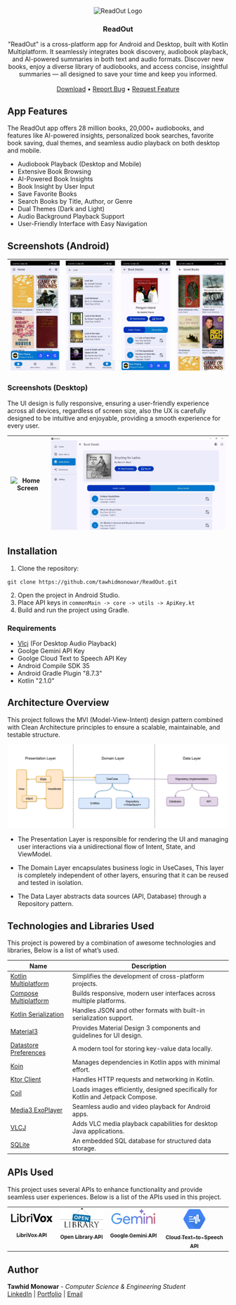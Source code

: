 <p align="center">
  <img src="https://github.com/user-attachments/assets/bf233e9a-0f3a-4218-9791-18574a45565e" alt="ReadOut Logo" width="120">
</p>
<h3 align="center">ReadOut</h3>
<p align="center">
"ReadOut" is a cross-platform app for Android and Desktop, built with Kotlin Multiplatform. It seamlessly integrates book discovery, audiobook playback, and AI-powered summaries in both text and audio formats. Discover new books, enjoy a diverse library of audiobooks, and access concise, insightful summaries — all designed to save your time and keep you informed.
    <br/>
    <br/>
    <a href="https://github.com/tawhidmonowar/ReadOut/releases">Download</a>
    •
    <a href="https://github.com/tawhidmonowar/ReadOut/issues">Report Bug</a>
    •
    <a href="https://github.com/tawhidmonowar/ReadOut/issues">Request Feature</a>
</p>

## App Features
The ReadOut app offers 28 million books, 20,000+ audiobooks, and features like AI-powered insights, personalized book searches, favorite book saving, dual themes, and seamless audio playback on both desktop and mobile.
- Audiobook Playback (Desktop and Mobile)
- Extensive Book Browsing
- AI-Powered Book Insights
- Book Insight by User Input
- Save Favorite Books
- Search Books by Title, Author, or Genre
- Dual Themes (Dark and Light)
- Audio Background Playback Support
- User-Friendly Interface with Easy Navigation

## Screenshots (Android)

|![Home Screen](https://github.com/tawhidmonowar/ReadOut/blob/main/readme/screenshots/0.jpg) | ![Search Screen](https://github.com/tawhidmonowar/ReadOut/blob/main/readme/screenshots/1.jpg) | ![Details Screen](https://github.com/tawhidmonowar/ReadOut/blob/main/readme/screenshots/3.jpg) |![Save Screen](https://github.com/tawhidmonowar/ReadOut/blob/main/readme/screenshots/2.jpg) |
|:-------------------:|:------------------------:|:-----------------:|:-----------------:|

### Screenshots (Desktop)

The UI design is fully responsive, ensuring a user-friendly experience across all devices, regardless of screen size, also the UX is carefully designed to be intuitive and enjoyable, providing a smooth experience for every user.

|![Home Screen](https://github.com/tawhidmonowar/ReadOut/blob/main/readme/screenshots/d2.gif) | ![Search Screen](https://github.com/tawhidmonowar/ReadOut/blob/main/readme/screenshots/d5.png) |
|:-------------------:|:------------------------:|

## Installation

1. Clone the repository:
```
git clone https://github.com/tawhidmonowar/ReadOut.git
```
2. Open the project in Android Studio.
3. Place API keys in `commonMain -> core -> utils -> ApiKey.kt`
4. Build and run the project using Gradle.

### Requirements 
- [Vlcj](https://github.com/caprica/vlcj) (For Desktop Audio Playback)
- Goolge Gemini API Key
- Goolge Cloud Text to Speech API Key
- Android Compile SDK 35
- Android Gradle Plugin "8.7.3"
- Kotlin "2.1.0"

## Architecture Overview
This project follows the MVI (Model-View-Intent) design pattern combined with Clean Architecture principles to ensure a scalable, maintainable, and testable structure.

![image](https://github.com/tawhidmonowar/ReadOut/blob/main/readme/images/read_out_architecture.png)

* The Presentation Layer is responsible for rendering the UI and managing user interactions via a unidirectional flow of Intent, State, and ViewModel.

* The Domain Layer encapsulates business logic in UseCases, This layer is completely independent of other layers, ensuring that it can be reused and tested in isolation.

* The Data Layer abstracts data sources (API, Database) through a Repository pattern.



## Technologies and Libraries Used

This project is powered by a combination of awesome technologies and libraries, Below is a list of what’s used.

| Name                                      | Description                                                  |
|-------------------------------------------|--------------------------------------------------------------|
| [Kotlin Multiplatform](https://kotlinlang.org/docs/multiplatform.html) | Simplifies the development of cross-platform projects.       |
| [Compose Multiplatform](https://www.jetbrains.com/compose-multiplatform) | Builds responsive, modern user interfaces across multiple platforms. |
| [Kotlin Serialization](https://kotlinlang.org/docs/serialization.html) | Handles JSON and other formats with built-in serialization support. |
| [Material3](https://developer.android.com/jetpack/androidx/releases/compose-material3) | Provides Material Design 3 components and guidelines for UI design. |
| [Datastore Preferences](https://developer.android.com/topic/libraries/architecture/datastore) | A modern tool for storing key-value data locally.            |
| [Koin](https://insert-koin.io/)           | Manages dependencies in Kotlin apps with minimal effort.     |
| [Ktor Client](https://ktor.io/docs/getting-started-ktor-client.html) | Handles HTTP requests and networking in Kotlin.              |
| [Coil](https://coil-kt.github.io/coil)    | Loads images efficiently, designed specifically for Kotlin and Jetpack Compose. |
| [Media3 ExoPlayer](https://developer.android.com/media/media3/exoplayer) | Seamless audio and video playback for Android apps.          |
| [VLCJ](https://github.com/caprica/vlcj)   | Adds VLC media playback capabilities for desktop Java applications. |
| [SQLite](https://developer.android.com/jetpack/androidx/releases/sqlite) | An embedded SQL database for structured data storage.         |

## APIs Used
This project uses several APIs to enhance functionality and provide seamless user experiences. Below is a list of the APIs used in this project.

<table>
  <tbody>
    <tr>
      <td align="center" valign="top" width="22%"><a href="https://librivox.org/"><img src="https://github.com/tawhidmonowar/ReadOut/blob/main/readme/images/librivox_api_logo.png?raw=true" width="100px;" alt="LibriVox API"/><br /><sub><b>LibriVox API</b></sub></a><br /></td>
      <td align="center" valign="top" width="23%"><a href="https://openlibrary.org/"><img src="https://github.com/tawhidmonowar/ReadOut/blob/main/readme/images/open_library_api_logo.png?raw=true" width="100px;" alt="Open Library"/><br /><sub><b>Open Library API</b></sub></a><br /></td>
      <td align="center" valign="top" width="24%"><a href="https://ai.google.dev/"><img src="https://github.com/tawhidmonowar/ReadOut/blob/main/readme/images/google_gemini_api_logo.png?raw=true" width="100px;" alt="Google Gemini"/><br /><sub><b>Google Gemini API</b></sub></a><br/></td>
      <td align="center" valign="top" width="33%"><a href="https://cloud.google.com/text-to-speech"><img src="https://github.com/tawhidmonowar/ReadOut/blob/main/readme/images/cloud_text_to_speech_api_logo.png?raw=true" width="50px;" alt="Cloud Text-to-Speech"/><br /><sub><b>Cloud Text-to-Speech API</b></sub></a><br /></td>
    </tr>
  </tbody>
</table>

## Author
**Tawhid Monowar** - *Computer Science & Engineering Student* <br>
[LinkedIn](https://www.linkedin.com/in/tawhidmonowar) | [Portfolio](https://tawhidmonowar.github.io/profile)  | [Email](mailto:tawhidmonowar@gmail.com)
